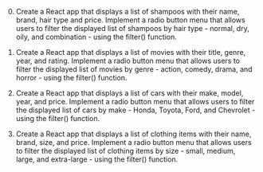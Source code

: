 0. Create a React app that displays a list of shampoos with their name, brand, hair type and price. Implement a radio button menu that allows users to filter the displayed list of shampoos by hair type - normal, dry, oily, and combination - using the filter() function.

1. Create a React app that displays a list of movies with their title, genre, year, and rating. Implement a radio button menu that allows users to filter the displayed list of movies by genre - action, comedy, drama, and horror - using the filter() function.

2. Create a React app that displays a list of cars with their make, model, year, and price. Implement a radio button menu that allows users to filter the displayed list of cars by make - Honda, Toyota, Ford, and Chevrolet - using the filter() function.

3. Create a React app that displays a list of clothing items with their name, brand, size, and price. Implement a radio button menu that allows users to filter the displayed list of clothing items by size - small, medium, large, and extra-large - using the filter() function.